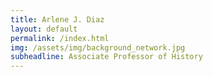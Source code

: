 ```yaml
---
title: Arlene J. Diaz
layout: default
permalink: /index.html
img: /assets/img/background_network.jpg
subheadline: Associate Professor of History
---
```


